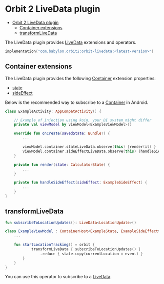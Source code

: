 # Orbit 2 LiveData plugin

- [Orbit 2 LiveData plugin](#orbit-2-livedata-plugin)
  - [Container extensions](#container-extensions)
  - [transformLiveData](#transformlivedata)

The LiveData plugin provides
[LiveData](https://developer.android.com/topic/libraries/architecture/livedata)
extensions and operators.

```kotlin
implementation("com.babylon.orbit2:orbit-livedata:<latest-version>")
```

## Container extensions

The LiveData plugin provides the following
[Container](../orbit-2-core/src/main/java/com/babylon/orbit2/Container.kt)
extension properties:

- [state](src/main/java/com/babylon/orbit2/livedata/LiveDataPlugin.kt#stateLiveData)
- [sideEffect](src/main/java/com/babylon/orbit2/livedata/LiveDataPlugin.kt#sideEffectLiveData)

Below is the recommended way to subscribe to a
[Container](../orbit-2-core/src/main/java/com/babylon/orbit2/Container.kt) in
Android.

``` kotlin
class ExampleActivity: AppCompatActivity() {

    // Example of injection using koin, your DI system might differ
    private val viewModel by viewModel<ExampleViewModel>()

    override fun onCreate(savedState: Bundle?) {
        ...

        viewModel.container.stateLiveData.observe(this) {render(it) }
        viewModel.container.sideEffectLiveData.observe(this) {handleSideEffect(it) }
    }

    private fun render(state: CalculatorState) {
        ...
    }

    private fun handleSideEffect(sideEffect: ExampleSideEffect) {
        ...
    }
}
```

## transformLiveData

``` kotlin
fun subscribeToLocationUpdates(): LiveData<LocationUpdate>()

class ExampleViewModel : ContainerHost<ExampleState, ExampleSideEffect> {
    ...

    fun startLocationTracking() = orbit {
            transformLiveData { subscribeToLocationUpdates() }
                .reduce { state.copy(currentLocation = event) }
        }
    }
}
```

You can use this operator to subscribe to a [LiveData](https://developer.android.com/topic/libraries/architecture/livedata).
